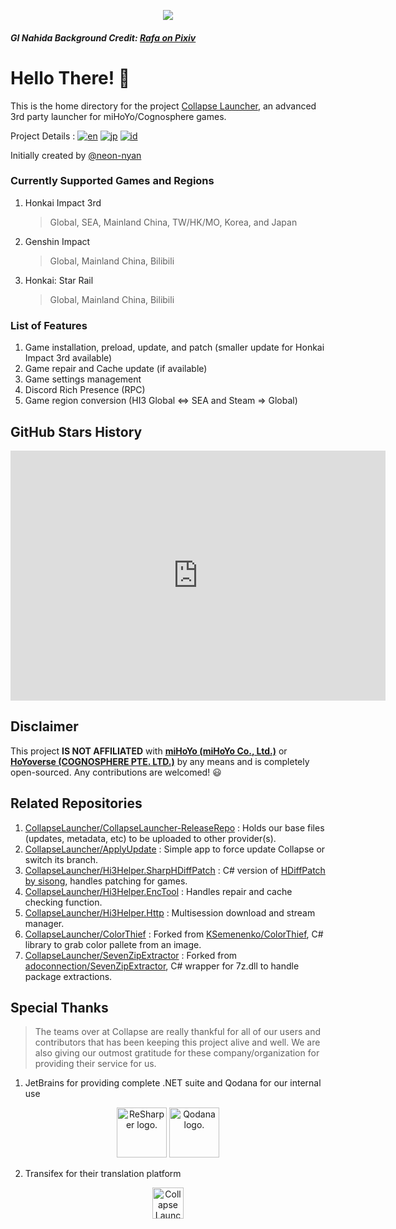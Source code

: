<p align="center">
  <img src="https://raw.githubusercontent.com/neon-nyan/CollapseLauncher-Page/main/images/NewBannerv2_color.webp"/>
</p>

##### GI Nahida Background Credit: [Rafa on Pixiv](https://www.pixiv.net/en/users/3970196)

# Hello There! 👋

This is the home directory for the project [Collapse Launcher](https://github.com/CollapseLauncher/Collapse), an advanced 3rd party launcher for miHoYo/Cognosphere games.

Project Details : [![en](https://img.shields.io/badge/README-English-blue.svg)](https://github.com/CollapseLauncher/Collapse/blob/main/README.md) [![jp](https://img.shields.io/badge/README-Japanese_日本語-white.svg)](https://github.com/neon-nyan/Collapse/blob/main/README.ja-jp.md) [![id](https://img.shields.io/badge/README-Bahasa_Indonesia-red.svg)](https://github.com/neon-nyan/Collapse/blob/main/README.id-id.md)

Initially created by [@neon-nyan](https://github.com/neon-nyan/)

### Currently Supported Games and Regions
1. Honkai Impact 3rd
    > Global, SEA, Mainland China, TW/HK/MO, Korea, and Japan
2. Genshin Impact
    > Global, Mainland China, Bilibili
3. Honkai: Star Rail
    > Global, Mainland China, Bilibili

### List of Features
1. Game installation, preload, update, and patch (smaller update for Honkai Impact 3rd available)
2. Game repair and Cache update (if available)
3. Game settings management
4. Discord Rich Presence (RPC)
5. Game region conversion (HI3 Global <=> SEA and Steam => Global)

## GitHub Stars History
<iframe style="width:100%;height:auto;min-width:600px;min-height:400px;" src="https://star-history.com/embed?secret=Z2hwX3c1T3NuVkc3aW45WVgwZ0NxZmVkMkQ2N3ZlblhYbTFFYmlRNg==#collapselauncher/collapse&Date" frameBorder="0"></iframe>

## Disclaimer
This project **IS NOT AFFILIATED** with [**miHoYo (miHoYo Co., Ltd.)**](https://www.mihoyo.com/) or [**HoYoverse (COGNOSPHERE PTE. LTD.)**](https://www.hoyoverse.com/en-us) by any means and is completely open-sourced. Any contributions are welcomed! 😃

## Related Repositories
1. [CollapseLauncher/CollapseLauncher-ReleaseRepo](https://github.com/CollapseLauncher/CollapseLauncher-ReleaseRepo) : Holds our base files (updates, metadata, etc) to be uploaded to other provider(s).
2. [CollapseLauncher/ApplyUpdate](https://github.com/CollapseLauncher/ApplyUpdate)     : Simple app to force update Collapse or switch its branch.
3. [CollapseLauncher/Hi3Helper.SharpHDiffPatch](https://github.com/CollapseLauncher/Hi3Helper.SharpHDiffPatch) : C# version of [HDiffPatch by sisong](https://github.com/sisong/HDiffPatch), handles patching for games.
4. [CollapseLauncher/Hi3Helper.EncTool](https://github.com/CollapseLauncher/Hi3Helper.EncTool) : Handles repair and cache checking function.
5. [CollapseLauncher/Hi3Helper.Http](https://github.com/CollapseLauncher/Hi3Helper.Http) : Multisession download and stream manager.
6. [CollapseLauncher/ColorThief](https://github.com/CollapseLauncher/ColorThief) : Forked from [KSemenenko/ColorThief](https://github.com/KSemenenko/ColorThief), C# library to grab color pallete from an image.
7. [CollapseLauncher/SevenZipExtractor](https://github.com/CollapseLauncher/SevenZipExtractor) : Forked from [adoconnection/SevenZipExtractor](https://github.com/adoconnection/SevenZipExtractor), C# wrapper for 7z.dll to handle package extractions.

## Special Thanks
> The teams over at Collapse are really thankful for all of our users and contributors that has been keeping this project alive and well. We are also giving our outmost gratitude for these company/organization for providing their service for us.

1. JetBrains for providing complete .NET suite and Qodana for our internal use
<p align=center>
    <img src="https://resources.jetbrains.com/storage/products/company/brand/logos/ReSharper_icon.png" alt="ReSharper logo." width=80p />
    <img src="https://resources.jetbrains.com/storage/products/company/brand/logos/Qodana_icon.png" alt="Qodana logo." width=80p />
</p>

2. Transifex for their translation platform
<p align=center>
    <a href="https://explore.transifex.com/collapse-launcher/collapse-mainapp/" target="_blank">
       <img src="https://upload.wikimedia.org/wikipedia/commons/f/f7/Transifex_logo.svg" alt="Collapse Launcher Localization at Crowdin" height=50/>
	</a>
</p>